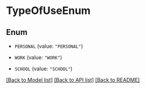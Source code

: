 # TypeOfUseEnum

## Enum


* `PERSONAL` (value: `"PERSONAL"`)

* `WORK` (value: `"WORK"`)

* `SCHOOL` (value: `"SCHOOL"`)


[[Back to Model list]](../README.md#documentation-for-models) [[Back to API list]](../README.md#documentation-for-api-endpoints) [[Back to README]](../README.md)


